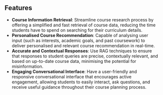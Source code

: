 ## Features
- **Course Information Retrieval**: Streamline course research process by offering a simplified and fast retrieval of course data, reducing the time students have to spend on searching for their curriculum details. 
- **Personalised Course Recommendation**: Capable of analysing user input (such as interests, academic goals, and past coursework) to deliver personalised and relevant course recommendation in real-time. 
- **Accurate and Contextual Responses**: Use RAG techniques to ensure that responses to student queries are precise, contextually relevant, and based on up-to-date course data, minimising the potential for misinformation. 
- **Engaging Conversational Interface**: Have a user-friendly and responsive conversational interface that encourages active engagement, allowing students to easily interact, ask questions, and receive useful guidance throughout their course planning process. 
